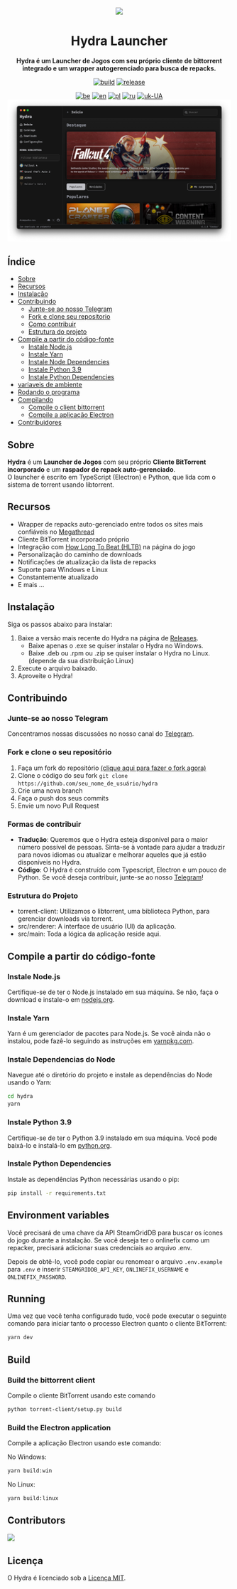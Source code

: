 <br>

<div align="center">

[<img src="./resources/icon.png" width="144"/>](https://hydralauncher.site)

  <h1 align="center">Hydra Launcher</h1>
  
  <p align="center">
    <strong>Hydra é um Launcher de Jogos com seu próprio cliente de bittorrent integrado e um wrapper autogerenciado para busca de repacks.</strong>
  </p>

[![build](https://img.shields.io/github/actions/workflow/status/hydralauncher/hydra/build.yml)](https://github.com/hydralauncher/hydra/actions)
[![release](https://img.shields.io/github/package-json/v/hydralauncher/hydra)](https://github.com/hydralauncher/hydra/releases)

[![be](https://img.shields.io/badge/lang-be-orange)](README.be.md)
[![en](https://img.shields.io/badge/lang-en-red.svg)](README.md)
[![pl](https://img.shields.io/badge/lang-pl-white)](README.pl.md)
[![ru](https://img.shields.io/badge/lang-ru-yellow.svg)](README.ru.md)
[![uk-UA](https://img.shields.io/badge/lang-uk--UA-blue)](README.uk-UA.md)
![Hydra Catalogue](./docs/screenshot.png)

</div>

## Índice

- [Sobre](#about)
- [Recursos](#features)
- [Instalação](#installation)
- [Contribuindo](#contributing)
  - [Junte-se ao nosso Telegram](#join-our-telegram)
  - [Fork e clone seu repositorio](#fork-and-clone-your-repository)
  - [Como contribuir](#ways-you-can-contribute)
  - [Estrutura do projeto](#project-structure)
- [Compile a partir do código-fonte](#build-from-source)
  - [Instale Node.js](#install-nodejs)
  - [Instale Yarn](#install-yarn)
  - [Instale Node Dependencies](#install-node-dependencies)
  - [Instale Python 3.9](#install-python-39)
  - [Instale Python Dependencies](#install-python-dependencies)
- [variaveis de ambiente](#environment-variables)
- [Rodando o programa](#running)
- [Compilando](#build)
  - [Compile o client bittorrent](#build-the-bittorrent-client)
  - [Compile a aplicação Electron](#build-the-electron-application)
- [Contribuidores](#contributors)

## <a name="about"> Sobre

**Hydra** é um **Launcher de Jogos** com seu próprio **Cliente BitTorrent incorporado** e um **raspador de repack auto-gerenciado**.
<br>
O launcher é escrito em TypeScript (Electron) e Python, que lida com o sistema de torrent usando libtorrent.

## <a name="features"> Recursos

- Wrapper de repacks auto-gerenciado entre todos os sites mais confiáveis no [Megathread]("https://www.reddit.com/r/Piracy/wiki/megathread/")
- Cliente BitTorrent incorporado próprio
- Integração com [How Long To Beat (HLTB)](https://howlongtobeat.com/) na página do jogo
- Personalização do caminho de downloads
- Notificações de atualização da lista de repacks
- Suporte para Windows e Linux
- Constantemente atualizado
- E mais ...

## <a name="installation"> Instalação

Siga os passos abaixo para instalar:

1. Baixe a versão mais recente do Hydra na página de [Releases](https://github.com/hydralauncher/hydra/releases/latest).
   - Baixe apenas o .exe se quiser instalar o Hydra no Windows.
   - Baixe .deb ou .rpm ou .zip se quiser instalar o Hydra no Linux. (depende da sua distribuição Linux)
2. Execute o arquivo baixado.
3. Aproveite o Hydra!

## <a name="contributing"> Contribuindo

### <a name="join-our-telegram"></a> Junte-se ao nosso Telegram

Concentramos nossas discussões no nosso canal do [Telegram](https://t.me/hydralauncher).

### <a name="fork-and-clone-your-repository"></a> Fork e clone o seu repositório

1. Faça um fork do repositório [(clique aqui para fazer o fork agora)](https://github.com/hydralauncher/hydra/fork)
2. Clone o código do seu fork `git clone https://github.com/seu_nome_de_usuário/hydra`
3. Crie uma nova branch
4. Faça o push dos seus commits
5. Envie um novo Pull Request

### <a name="ways-you-can-contribute"></a> Formas de contribuir

- **Tradução**: Queremos que o Hydra esteja disponível para o maior número possível de pessoas. Sinta-se à vontade para ajudar a traduzir para novos idiomas ou atualizar e melhorar aqueles que já estão disponíveis no Hydra.
- **Código**: O Hydra é construído com Typescript, Electron e um pouco de Python. Se você deseja contribuir, junte-se ao nosso [Telegram](https://t.me/hydralauncher)!

### <a name="project-structure"></a> Estrutura do Projeto

- torrent-client: Utilizamos o libtorrent, uma biblioteca Python, para gerenciar downloads via torrent.
- src/renderer: A interface de usuário (UI) da aplicação.
- src/main: Toda a lógica da aplicação reside aqui.

## <a name="build-from-source"></a> Compile a partir do código-fonte

### <a name="install-nodejs"></a> Instale Node.js

Certifique-se de ter o Node.js instalado em sua máquina. Se não, faça o download e instale-o em [nodejs.org](https://nodejs.org/).

### <a name="install-yarn"></a> Instale Yarn

Yarn é um gerenciador de pacotes para Node.js. Se você ainda não o instalou, pode fazê-lo seguindo as instruções em [yarnpkg.com](https://classic.yarnpkg.com/lang/en/docs/install/).

### <a name="install-node-dependencies"></a> Instale Dependencias do Node

Navegue até o diretório do projeto e instale as dependências do Node usando o Yarn:

```bash
cd hydra
yarn
```

### <a name="install-python-39"></a> Instale Python 3.9

Certifique-se de ter o Python 3.9 instalado em sua máquina. Você pode baixá-lo e instalá-lo em [python.org](https://www.python.org/downloads/release/python-3913/).

### <a name="install-python-dependencies"></a> Instale Python Dependencies

Instale as dependências Python necessárias usando o pip:

```bash
pip install -r requirements.txt
```

## <a name="environment-variables"></a> Environment variables

Você precisará de uma chave da API SteamGridDB para buscar os ícones do jogo durante a instalação.
Se você deseja ter o onlinefix como um repacker, precisará adicionar suas credenciais ao arquivo .env.

Depois de obtê-lo, você pode copiar ou renomear o arquivo `.env.example` para `.env` e inserir `STEAMGRIDDB_API_KEY`, `ONLINEFIX_USERNAME` e `ONLINEFIX_PASSWORD`.

## <a name="running"></a> Running

Uma vez que você tenha configurado tudo, você pode executar o seguinte comando para iniciar tanto o processo Electron quanto o cliente BitTorrent:

```bash
yarn dev
```

## <a name="build"></a> Build

### <a name="build-the-bittorrent-client"></a> Build the bittorrent client

Compile o cliente BitTorrent usando este comando

```bash
python torrent-client/setup.py build
```

### <a name="build-the-electron-application"></a> Build the Electron application

Compile a aplicação Electron usando este comando:

No Windows:

```bash
yarn build:win
```

No Linux:

```bash
yarn build:linux
```

## <a name="contributors"></a> Contributors

<a href="https://github.com/hydralauncher/hydra/graphs/contributors">
  <img src="https://contrib.rocks/image?repo=hydralauncher/hydra" />
</a>

## <a name="license"></a> Licença

O Hydra é licenciado sob a [Licença MIT](LICENSE).

